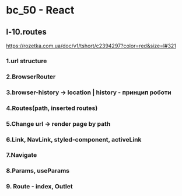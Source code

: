 # bc_50 - React

## l-10.routes

https://rozetka.com.ua/doc/v1/tshort/c2394297?color=red&size=l#321

### 1.url structure
### 2.BrowserRouter
### 3.browser-history -> location | history - принцип роботи 
### 4.Routes(path, inserted routes)
### 5.Change url -> render page by path
### 6.Link, NavLink, styled-component, activeLink
### 7.Navigate
### 8.Params, useParams
### 9. Route - index, Outlet
